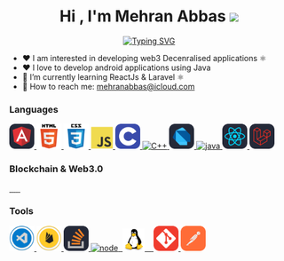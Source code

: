 <!--First Heading-->
<h1 align="center">Hi , I'm Mehran Abbas <img src="https://media.giphy.com/media/hvRJCLFzcasrR4ia7z/giphy.gif" width="35"></h1>
<!--Typing-->
<p align="center">
 <a href="https://git.io/typing-svg"><img src="https://readme-typing-svg.herokuapp.com?font=Fira+Code&pause=1000&color=3EF7EF&width=435&lines=Code+Craftsman%2C+Framework+Wizard;Laravel+Alchemist%2C+React+Magician;Mobile+Application+Developer;Blockchain+%26+Web3.0+Lover" alt="Typing SVG" /></a>
</p>

- ❤ I am interested in developing web3 Decenralised applications ⚛️  
- ❤ I love to develop android applications using Java
- 📖 I’m currently learning ReactJs & Laravel ⚛️   
- 📧 How to reach me: mehranabbas@icloud.com

<h3 align="left">Languages</h3>
<p align="left">
   <a href="" target="_blank"> <img src="https://github.com/tandpfun/skill-icons/blob/main/icons/Angular-Dark.svg" alt="" width="45px" /> </a>
    <a href="https://www.w3.org/html/" target="_blank"> <img src="https://raw.githubusercontent.com/devicons/devicon/master/icons/html5/html5-original-wordmark.svg" alt="html5" width="45" /> </a>
  <a href="https://www.w3schools.com/css/" target="_blank"> <img src="https://raw.githubusercontent.com/devicons/devicon/master/icons/css3/css3-original-wordmark.svg" alt="css3" width="45" /> </a>
  <a href="https://developer.mozilla.org/en-US/docs/Web/JavaScript" target="_blank"> <img src="https://raw.githubusercontent.com/devicons/devicon/master/icons/javascript/javascript-original.svg" alt="javascript" width="40" height="40"/> </a>
  <a href="https://img.shields.io/badge/c-%2300599C.svg?style=for-the-badge&logo=c&logoColor=white" target="_blank"> <img src="https://github.com/tandpfun/skill-icons/blob/main/icons/C.svg" width="45px" alt="C" /> </a>
  <a href="" target="_blank"> <img src="https://img.icons8.com/fluency/344/c-plus-plus-logo.png" width="45" alt="C++" /> </a>
  <a href="https://img.shields.io/badge/dart-%230175C2.svg?style=for-the-badge&logo=dart&logoColor=white" target="_blank"> <img src="https://github.com/tandpfun/skill-icons/blob/main/icons/Dart-Dark.svg" width="45px" alt="dart" /> </a>
  <a href="https://img.shields.io/badge/java-%23ED8B00.svg?style=for-the-badge&logo=java&logoColor=white" target="_blank"> <img src="https://skills.thijs.gg/icons?i=java&theme=dark" alt="java" width="45px" /> </a>
    <a href="" target="_blank"> <img src="https://github.com/tandpfun/skill-icons/blob/main/icons/React-Dark.svg" alt="reactJs" width="45px" /> </a>
   <a href="" target="_blank"> <img src="https://github.com/tandpfun/skill-icons/blob/main/icons/Laravel-Dark.svg" alt="laravel" width="45px" /> </a>
  
  
   <h3>Blockchain & Web3.0</h3>
  
  <a href="https://img.icons8.com/color/344/solidity.png" target="_blank"> <img src="https://img.icons8.com/color/344/solidity.png" alt="" width="45px" /> </a><a href="https://trufflesuite.com/truffle/" target="_blank"> <img src="https://trufflesuite.com/img/truffle-logo-light.svg" alt="" width="45px" /> </a>
   <a href="" target="_blank"> <img src="" alt="" width="45px" /> </a><a href="https://hardhat.org/" target="_blank"> <img src="https://hardhat.org/_next/static/media/hardhat-logo-dark.484eb916.svg" alt="" width="120px" /> </a>
   <a href="https://metamask.io/" target="_blank"> <img src="https://img.icons8.com/color/344/metamask-logo.png" alt="" width="45px" /> </a>
   <a href="https://ethereum.org/en/" target="_blank"> <img src="https://img.icons8.com/color/344/ethereum.png" alt="" width="45px" /> </a>
  
  <h3>Tools</h3>
   
   <a href="" target="_blank"> <img width="45px" src="https://github.com/Pedro-Murilo/icons-for-readme/blob/main/.github/vscode-icon.svg" alt="VSCode Icon" /> </a>
  <a href="https://firebase.google.com/" target="_blank"> <img width="45px" src="https://github.com/Pedro-Murilo/icons-for-readme/blob/main/.github/firebase-icon.svg" alt="Firebase Icon" /> </a>
    <a href="" target="_blank"> <img src="https://github.com/tandpfun/skill-icons/blob/main/icons/StackOverflow-Dark.svg" alt="stackoveflow" width="45px" /> </a>
  <a href="https://img.shields.io/badge/java-%23ED8B00.svg?style=for-the-badge&logo=java&logoColor=white" target="_blank"> <img src="https://skills.thijs.gg/icons?i=nodejs&theme=dark" alt="node"  /> </a><a href="" target="_blank"> <img src="" alt="" /> </a>
   <a href="https://www.linux.org/" target="_blank"> <img src="https://raw.githubusercontent.com/devicons/devicon/master/icons/linux/linux-original.svg" alt="linux" width="40" height="40"/> </a> <a href="https://developer.android.com/studio/" target="_blank"> <img src="https://img.icons8.com/color/344/android-studio--v2.png" alt="" width="45px" /> </a>  <a href="" target="_blank"> <img src="https://img.icons8.com/officexs/344/java-eclipse.png" alt="" width="45px" /> </a> <a href="" target="_blank"> <img src="https://img.icons8.com/external-those-icons-flat-those-icons/344/external-GitHub-Logo-social-media-those-icons-flat-those-icons.png" alt="" width="45px" /> </a> <a href="" target="_blank"> <img src="https://github.com/tandpfun/skill-icons/blob/main/icons/Git.svg" alt="" width="45px"/> </a>
   <a href="" target="_blank"> <img src="https://github.com/tandpfun/skill-icons/blob/main/icons/Postman.svg" alt="postman" width="45px" /> </a></p>



<!-- ### Hi there 👋

I am graduate Software Engineering. (2022).

I’m currently working on My Final Year Project about Augmented Reality in Anroid Using


  <p >
Langaues:
  <br>
  <img alt=”React” src="https://img.shields.io/badge/c-%2300599C.svg?style=for-the-badge&logo=c&logoColor=white"style=for-the-badge&logo=react&logoColor=%2361DAFB"/>
  ![C](https://img.shields.io/badge/c-%2300599C.svg?style=for-the-badge&logo=c&logoColor=white)
  ![C++](https://img.shields.io/badge/c++-%2300599C.svg?style=for-the-badge&logo=c%2B%2B&logoColor=white)
  ![Dart](https://img.shields.io/badge/dart-%230175C2.svg?style=for-the-badge&logo=dart&logoColor=white)
  ![Java](https://img.shields.io/badge/java-%23ED8B00.svg?style=for-the-badge&logo=java&logoColor=white)
  ![HTML5](https://img.shields.io/badge/html5-%23E34F26.svg?style=for-the-badge&logo=html5&logoColor=white)
  ![JavaScript](https://img.shields.io/badge/javascript-%23323330.svg?style=for-the-badge&logo=javascript&logoColor=%23F7DF1E)
  ![CSS3](https://img.shields.io/badge/css3-%231572B6.svg?style=for-the-badge&logo=css3&logoColor=white)
  ![Solidity](https://img.shields.io/badge/Solidity-%23363636.svg?style=for-the-badge&logo=solidity&logoColor=white)
</p> -->
<!--
**mehran-abbas/mehran-abbas** is a ✨ _special_ ✨ repository because its `README.md` (this file) appears on your GitHub profile.

📫 How to reach me: mehranabbas@icloud.com

🤔 I’m looking for help with AR integration in android apps using Java and Google AR Core

Here are some ideas to get you started:

-
- 👯 I’m looking to collaborate on ...
- 🤔 I’m looking for help with ...
- 💬 Ask me about ...
- 
- 😄 Pronouns: ...
- ⚡ Fun fact: ...
-->
